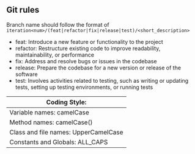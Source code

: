 ## Git rules

Branch name should follow the format of `iteration<num>/(feat|refactor|fix|release|test)/<short_description>`

- feat: Introduce a new feature or functionality to the project
- refactor: Restructure existing code to improve readability, maintainability, or performance
- fix: Address and resolve bugs or issues in the codebase
- release: Prepare the codebase for a new version or release of the software
- test: Involves activities related to testing, such as writing or updating tests, setting up testing environments, or running tests

| Coding Style: | 
| ------ | 
|   Variable names: camelCase      |        
|     Method names: camelCase()   |        
|Class and file names: UpperCamelCase|
|Constants and Globals: ALL_CAPS|